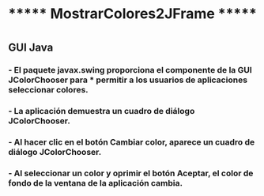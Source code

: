 # ***** MostrarColores2JFrame *****
#
## GUI Java
### - El paquete javax.swing proporciona el componente de la GUI JColorChooser para  * permitir a los usuarios de aplicaciones seleccionar colores. 
### - La aplicación demuestra un cuadro de diálogo JColorChooser. 
### - Al hacer clic en el botón Cambiar color, aparece un cuadro de diálogo JColorChooser. 
### - Al seleccionar un color y oprimir el botón Aceptar, el color de fondo de la ventana de la aplicación cambia.
